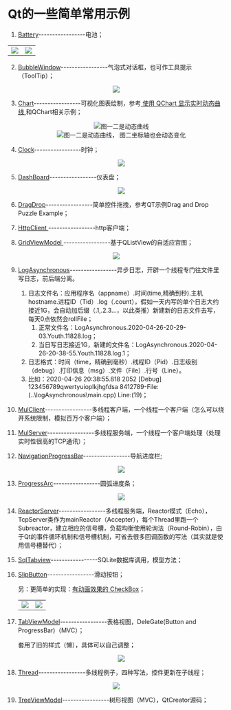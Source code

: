 # Qt的一些简单常用示例     
1. [Battery](Battery/)-----------------电池；  
<table>
    <tr>
        <td ><div align=center><img src="Battery/picture/AlarmBattery.png"></div></td >
        <td ><div align=center><img src="Battery/picture/HealthyBattery.png"></div></td>
    </tr>
</table>

2. [BubbleWindow](BubbleWindow/)-----------------气泡式对话框，也可作工具提示（ToolTip）；       
<div align=center><img src="BubbleWindow/picture/Bubble.png"></div>  

3. [Chart](Chart/)-----------------可视化图表绘制，参考[ 使用 QChart 显示实时动态曲线 ](https://qtdebug.com/qtbook-paint-realtime-curve-qchart/ "qtdebug/公孙二狗") 和QChart相关示例；  

   <div align=center><img src="Chart/picture/Chart_1.png">图一二是动态曲线</div>  
   <div align=center><img src="Chart/picture/Chart_2.png">图一二是动态曲线， 图二坐标轴也会动态变化</div>  

4. [Clock](/Clock)-----------------时钟；  

    <div align=center><img src="Clock/picture/Clock.png"></div>  

5. [DashBoard](/DashBoard)-----------------仪表盘；  

    <div align=center><img src="DashBoard/picture/DashBoard.png"></div>

6. [DragDrop](DragDrop/)-----------------简单控件拖拽，参考QT示例Drag and Drop Puzzle Example；  

7. [HttpClient ](/HttpClient)-----------------http客户端；  
8. [GridViewModel ](/GridViewModel)-----------------基于QListView的自适应宫图；  
   
<div align=center><img src="GridViewModel/picture/GridView.png"></div>  

9. [LogAsynchronous](LogAsynchronous/)-----------------异步日志，开辟一个线程专门往文件里写日志，前后端分离。  

   1. 日志文件名：应用程序名（appname）.时间(time,精确到秒).主机hostname.进程ID（Tid）.log（.count），假如一天内写的单个日志大约接近1G，会自动加后缀（.1,.2.3...，以此类推）新建新的日志文件去写，每天0点依然会rollFile；  
      1. 正常文件名：LogAsynchronous.2020-04-26-20-29-03.Youth.11828.log；  
      2. 当日写日志接近1G，新建的文件名：LogAsynchronous.2020-04-26-20-38-55.Youth.11828.log.1；  
   2. 日志格式：时间（time，精确到毫秒）.线程ID（Pid）.日志级别（debug）.打印信息（msg）.文件（File）.行号（Line）。  
   1. 比如：2020-04-26 20:38:55.818 2052 [Debug] 123456789qwertyuioplkjhgfdsa 8412789-File:(..\logAsynchronous\main.cpp) Line:(19)；  

10. [MulClient](MulClient/)-----------------多线程客户端，一个线程一个客户端（怎么可以绕开系统限制，模拟百万个客户端）；  

11. [MulServer](MulServer/)-----------------多线程服务端，一个线程一个客户端处理（处理实时性很高的TCP通讯）；  

12. [NavigationProgressBar](/NavigationProgressBar)-----------------导航进度栏;  

    <div align=center><img src="NavigationProgressBar/picture/NavigationProgressBar.png"></div>  

13. [ProgressArc](ProgressArc/)-----------------圆弧进度条；  

     <div align=center><img src="ProgressArc/picture/ProgressArc.png"></div>  

14. [ReactorServer](ReactorServer/)-----------------多线程服务端，Reactor模式（Echo），TcpServer类作为mainReactor（Accepter），每个Thread里跑一个Subreactor，建立相应的信号槽，负载均衡使用轮询法（Round-Robin），由于Qt的事件循环机制和信号槽机制，可省去很多回调函数的写法（其实就是使用信号槽替代）；  

15. [SqlTabview](SqlTabview/)-----------------SQLite数据库调用，模型方法；  

16. [SlipButton](SlipButton/)-----------------滑动按钮；  

     另：更简单的实现：[有动画效果的 CheckBox](http://qtdebug.com/qtbook-animated-checkbox/)；  

      <table>
          <tr>
              <td ><div align=center><img src="SlipButton/picture/SlipButton_check.png"></div></td >
              <td ><div align=center><img src="SlipButton/picture/SlipButton_checked.png"></div></td>
          </tr>
      </table>  

17. [TabViewModel](TabViewModel/)-----------------表格视图，DeleGate(Button and ProgressBar)（MVC）；   

     套用了旧的样式（懒），具体可以自己调整；

      <div align=center><img src="TabViewModel/picture/TabViewModelDelegate.png"></div> 

18. [Thread](Thread/)-----------------多线程例子，四种写法，控件更新在子线程；  
  <div align=center><img src="Thread/picture/Thread.png"></div>   

19. [TreeViewModel](TreeViewModel/)-----------------树形视图（MVC），QtCreator源码；  

